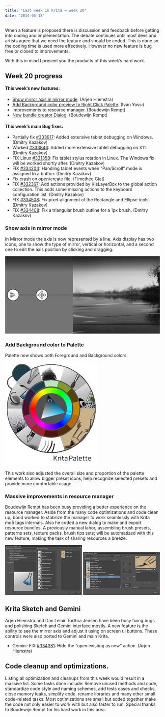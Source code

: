 ```yaml
---
title: "Last week in Krita — week 20"
date: "2014-05-18"
---
```


When a feature is proposed there is discussion and feedback before getting into coding and implementation. The debate continues until most devs and artists agree that we need the feature and should be coded. This is done so the coding time is used more effectively. However no new feature is bug free or closed to improvements.

With this in mind I present you the products of this week’s hard work.

## Week 20 progress

#### This week’s new features:

- [Show mirror axis in mirror mode](#show-axis). (Arjen Hiemstra)
- [Add Background color preview to Right Click Palette](#popup-bg). (Iván Yossi)
- Improvements to resource manager. (Boudewijn Rempt)
- [New bundle creator Dialog](#bundle-create). (Boudewijn Rempt)

#### This week’s main Bug fixes:

- Partially fix [#333917](https://bugs.kde.org/show_bug.cgi?id=333917): Added extensive tablet debugging on Windows. (Dmitry Kazakov)
- Worked [#333843](https://bugs.kde.org/show_bug.cgi?id=333843): Added more extensive tablet debugging on X11. (Dmitry Kazakov)
- FIX Linux [#331358](https://bugs.kde.org/show_bug.cgi?id=331358): Fix tablet stylus rotation in Linux. The Windows fix will be worked shortly after. (Dmitry Kazakov)
- FIX [#334204](https://bugs.kde.org/show_bug.cgi?id=334204): Handling tablet events when “Pan/Scroll” mode is assigned to a button. (Dmitry Kazakov)
- Fix crash on open/create file. (Timothée Giet)
- FIX [#332367](https://bugs.kde.org/show_bug.cgi?id=332367): Add actions provided by KisLayerBox to the global action collection. This adds some missing actions to the keyboard configuration list. (Dmitry Kazakov)
- FIX [#334508](https://bugs.kde.org/show_bug.cgi?id=334508): Fix pixel-alignment of the Rectangle and Ellipse tools. (Dmitry Kazakov)
- FIX [#334408](https://bugs.kde.org/show_bug.cgi?id=334408): Fix a triangular brush outline for a 1px brush. (Dmitry Kazakov)

### Show axis in mirror mode

In Mirror mode the axis is now represented by a line. Axis display has two icons, one to show the type of mirror, vertical or horizontal, and a second one to edit the axis position by clicking and dragging.

[![Mirror axis canvas editable](images/sm_w20_mirror-axis-edit_thumb.jpg)](https://krita.org/wp-content/uploads/2014/05/sm_w20_mirror-axis-edit.jpg)

### Add Background color to Palette

Palette now shows both Foreground and Background colors.

![Palette fg/bg colors](images/sm_w20_palette-fgbg.jpg)

This work also adjusted the overall size and proportion of the palette elements to allow bigger preset icons, help recognize selected presets and provide more comfortable usage.

### Massive improvements in resource manager

Boudewijn Rempt has been busy providing a better experience on the resource manager. Aside from the many code optimizations and code clean up, boud worked to stabilize the manager to work seamlessly with Krita md5 tags internals. Also he coded a new dialog to make and export resource bundles. A previously manual labor, assembling brush presets, patterns sets, texture packs, brush tips sets; will be automatized with this new feature, making the task of sharing resources a breeze.

[![Bundle creator dialog](images/sm_w20_bundle-dialog_thumb.jpg)](https://krita.org/wp-content/uploads/2014/05/sm_w20_bundle-dialog_thumb.jpg) [![Resource manager ui tweaks](images/sm_w20_resource-manager_thumb.jpg)](https://krita.org/wp-content/uploads/2014/05/sm_w20_resource-manager.jpg)

## Krita Sketch and Gemini

Arjen Hiemstra and Dan Leinir Turthra Jensen have been busy fixing bugs and polishing Sketch and Gemini interface mostly. A new feature is the ability to see the mirror axis and adjust it using on screen ui buttons. These controls were also ported to Gemini and main Krita.

- Gemini: FIX [#334381](https://bugs.kde.org/show_bug.cgi?id=334381): Hide the “open existing as new” action. (Arjen Hiemstra)

## Code cleanup and optimizations.

Listing all optimization and cleanups from this week would result in a massive list. Some tasks done include: Remove unused methods and code, standardize code style and naming schemes, add tests cases and checks, close memory leaks, simplify code, rename libraries and many other small code-related tasks. Most optimizations are small but added together make the code not only easier to work with but also faster to run. Special thanks to Boudewijn Rempt for his hard work in this area.
